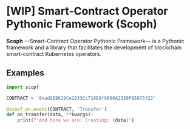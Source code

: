 # [WIP] Smart-Contract Operator Pythonic Framework (Scoph)

**Scoph** —Smart-Contract Operator Pythonic Framework— is a Pythonic framework and a library
that facilitates the development of blockchain smart-contract Kubernetes operators.

## Examples

```py
import scopf

CONTRACT = '0xad9EB619Ce1033Cc710D9f9806A2330F85875f22'

@scopf.on.event(CONTRACT, 'Transfer')
def on_transfer(data, **kwargs):
    print(f"And here we are! Creating: {data}")
```
